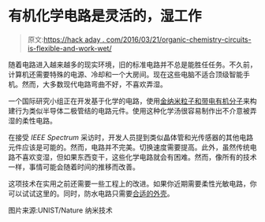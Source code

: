 # 有机化学电路是灵活的，湿工作

> 原文:[https://hack aday . com/2016/03/21/organic-chemistry-circuits-is-flexible-and-work-wet/](https://hackaday.com/2016/03/21/organic-chemistry-circuits-are-flexible-and-work-wet/)

随着电路进入越来越多的现实环境，旧的标准电路并不总是能胜任任务。不久前，计算机还需要特殊的电源、冷却和一个大房间。现在这些电脑不适合顶级智能手机。然而，大多数现代电路弯曲不好，不喜欢弄湿。

一个国际研究小组正在开发基于化学的电路，使用[金纳米粒子和带电有机分子](http://spectrum.ieee.org/nanoclast/semiconductors/devices/nanoparticles-do-the-job-of-semiconductors-in-novel-electronic-circuits)来构建行为类似半导体二极管结的电路元件。使用这种化学汤很容易制作出不介意被弄湿的柔性电路。

在接受 *IEEE Spectrum* 采访时，开发人员提到类似晶体管和光传感器的其他电路元件应该是可能的。然而，电路并不完美。切换速度需要提高。此外，虽然传统电路不喜欢变湿，但如果东西变干，这些化学电路就会有困难。然而，像所有的技术一样，事情可能会随着时间的推移而改善。

这项技术在实用之前还需要一些工程上的改进。如果你近期需要柔性光敏电路，你可以试试这里的。同时，防水电路只需要[合适的外壳](http://hackaday.com/2014/10/25/a-compact-underwater-vehicle-the-nanoseeker/)。

图片来源:UNIST/Nature 纳米技术